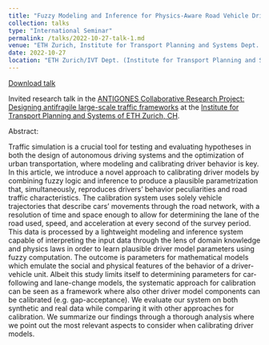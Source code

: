 ```yaml
---
title: "Fuzzy Modeling and Inference for Physics-Aware Road Vehicle Driver Behavior Model Calibration"
collection: talks
type: "International Seminar"
permalink: /talks/2022-10-27-talk-1.md
venue: "ETH Zurich, Institute for Transport Planning and Systems Dept. (IVT)"
date: 2022-10-27
location: "ETH Zurich/IVT Dept. (Institute for Transport Planning and Systems)"
---
```


[Download talk](https://github.com/caxenie/cristianaxenie.github.io/raw/master/files/CristianAXENIE_Eth-Huawei-Driver-calibration-talk_27102022.pdf)

Invited research talk in the [ANTIGONES Collaborative Research Project: Designing antifragile large-scale traffic frameworks](https://www.ivt.ethz.ch/en/info/news/2022/10/antigones-kick-off-meeting.html) 
at the [Institute for Transport Planning and Systems of ETH Zurich, CH](https://www.ivt.ethz.ch/en/).

Abstract: 

Traffic simulation is a crucial tool for testing and evaluating hypotheses in both the design of autonomous driving systems and the optimization of urban transportation, where modeling and calibrating driver behavior is key. In this article, we introduce a novel approach to calibrating driver models by combining fuzzy logic and inference to produce a plausible parametrization that, simultaneously, reproduces drivers’ behavior peculiarities and road traffic characteristics. The calibration system uses solely vehicle trajectories that describe cars’ movements through the road network, with a resolution of time and space enough to allow for determining the lane of the road used, speed, and acceleration at every second of the survey period. This data is processed by a lightweight modeling and inference system capable of interpreting the input data through the lens of domain knowledge and physics laws in order to learn plausible driver model parameters using fuzzy computation. The outcome is parameters for mathematical models which emulate the social and physical features of the behavior of a driver-vehicle unit. Albeit this study limits itself to determining parameters for car-following and lane-change models, the systematic approach for calibration can be seen as a framework where also other driver model components can be calibrated (e.g. gap-acceptance). We evaluate our system on both synthetic and real data while comparing it with other approaches for calibration. We summarize our findings through a thorough analysis where we point out the most relevant aspects to consider when calibrating driver models.
